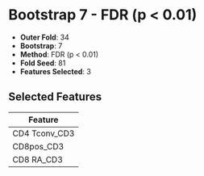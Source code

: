 # Bootstrap 7 - FDR (p < 0.01)

- **Outer Fold**: 34
- **Bootstrap**: 7
- **Method**: FDR (p < 0.01)
- **Fold Seed**: 81
- **Features Selected**: 3

## Selected Features

| Feature |
|---------|
| CD4 Tconv_CD3 |
| CD8pos_CD3 |
| CD8 RA_CD3 |
